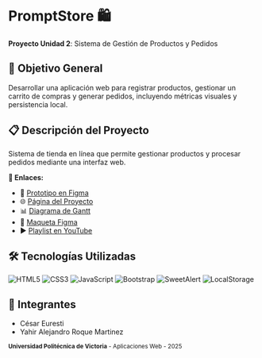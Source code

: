 # PromptStore 🛍️

**Proyecto Unidad 2**: Sistema de Gestión de Productos y Pedidos

## 🎯 Objetivo General

Desarrollar una aplicación web para registrar productos, gestionar un carrito de compras y generar pedidos, incluyendo métricas visuales y persistencia local.

## 📋 Descripción del Proyecto

Sistema de tienda en línea que permite gestionar productos y procesar pedidos mediante una interfaz web.

**🔗 Enlaces:**
- 🎨 [Prototipo en Figma](https://www.figma.com/proto/moa7u5jhM6h0i8X43PZFVy/PromptStore)
- 🌐 [Página del Proyecto](http://159.203.108.129/PromptStore/PromptStore/)
- 📊 [Diagrama de Gantt](https://docs.google.com/spreadsheets/d/1nnXlapQn8YWuOMrL2hAqKLs_6iABAGEGa1c-8-NQDXA/)
- 📱 [Maqueta Figma](https://www.figma.com/design/moa7u5jhM6h0i8X43PZFVy/PromptStore)
- ▶️ [Playlist en YouTube](https://www.youtube.com/playlist?list=PLo_14xmfHIWcbTALh0TUIHkMcRPgMIy07)

## 🛠️ Tecnologías Utilizadas

![HTML5](https://img.shields.io/badge/HTML5-E34F26?style=for-the-badge&logo=html5&logoColor=white) ![CSS3](https://img.shields.io/badge/CSS3-1572B6?style=for-the-badge&logo=css&logoColor=white) ![JavaScript](https://img.shields.io/badge/JavaScript-F7DF1E?style=for-the-badge&logo=javascript&logoColor=black) ![Bootstrap](https://img.shields.io/badge/Bootstrap-563D7C?style=for-the-badge&logo=bootstrap&logoColor=white) ![SweetAlert](https://img.shields.io/badge/SweetAlert-3f3f3f?style=for-the-badge&logoColor=black) ![LocalStorage](https://img.shields.io/badge/LocalStorage-3f3f3f?style=for-the-badge&logoColor=black)

## 👥 Integrantes

- César Euresti
- Yahir Alejandro Roque Martinez

<small>**Universidad Politécnica de Victoria** - Aplicaciones Web - 2025</small>